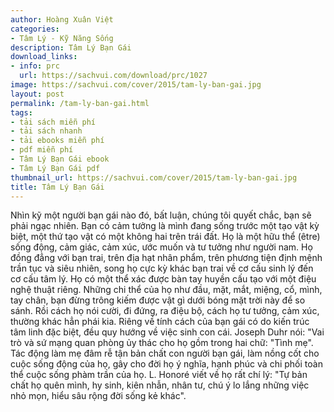 ```yaml
---
author: Hoàng Xuân Việt
categories:
- Tâm Lý - Kỹ Năng Sống
description: Tâm Lý Bạn Gái
download_links:
- info: prc
  url: https://sachvui.com/download/prc/1027
image: https://sachvui.com/cover/2015/tam-ly-ban-gai.jpg
layout: post
permalink: /tam-ly-ban-gai.html
tags:
- tải sách miễn phí
- tải sách nhanh
- tải ebooks miễn phí
- pdf miễn phí
- Tâm Lý Bạn Gái ebook
- Tâm Lý Bạn Gái pdf
thumbnail_url: https://sachvui.com/cover/2015/tam-ly-ban-gai.jpg
title: Tâm Lý Bạn Gái
---
```


 <div class="item-desc text-justify"> Nhìn kỹ một người bạn gái nào đó, bất luận, chúng tôi quyết chắc, bạn sẽ phải ngạc nhiên. Bạn có cảm tưởng là mình đang sống trước một tạo vật kỳ biệt, một thứ tạo vật có một không hai trên trái đất. Họ là một hữu thể (être) sống động, cảm giác, cảm xúc, ước muốn và tư tưởng như người nam. Họ đồng đẳng với bạn trai, trên địa hạt nhân phẩm, trên phương tiện định mệnh trần tục và siêu nhiên, song họ cực kỳ khác bạn trai về cơ cấu sinh lý đến cơ cấu tâm lý. Họ có một thể xác được bàn tay huyền cấu tạo với một điệu nghệ thuật riêng. Những chi thể của họ như đầu, mặt, mắt, miệng, cổ, mình, tay chân, bạn đừng trông kiếm được vật gì dưới bóng mặt trời này để so sánh. Rồi cách họ nói cười, đi đứng, ra điệu bộ, cách họ tư tưởng, cảm xúc, thường khác hẳn phái kia. Riêng về tính cách của bạn gái có do kiến trúc tâm linh đặc biệt, đều quy hướng về việc sinh con cái. Joseph Duhr nói: "Vai trò và sứ mạng quan phòng ủy thác cho họ gồm trong hai chữ: "Tình mẹ". Tác động làm mẹ đâm rễ tận bản chất con người bạn gái, làm nồng cốt cho cuộc sống động của họ, gây cho đời họ ý nghĩa, hạnh phúc và chi phối toàn thể cuộc sống phàm trần của họ. L. Honoré viết về họ rất chí lý: "Tự bản chất họ quên mình, hy sinh, kiên nhẫn, nhân tư, chú ý lo lắng những việc nhỏ mọn, hiểu sâu rộng đời sống kẻ khác". </div>